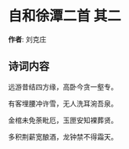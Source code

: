 # 自和徐潭二首  其二

**作者**: 刘克庄

## 诗词内容

远游昔结四方缘，高卧今贪一壑专。

有客埋腰冲许雪，无人洗耳涴吾泉。

金棺未免荼毗厄，玉匣安知裸葬贤。

多积荆薪宽酿酒，龙钟禁不得霜天。

